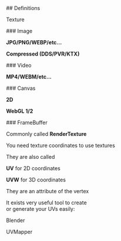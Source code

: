 <slide data-background-opacity="0.5" data-background="./assets/definitions/16.png">
  ## Definitions

  Texture
</slide>

<slide data-background-opacity="0.5" data-background="./assets/definitions/16.png">
### Image

**JPG/PNG/WEBP/etc...** <!-- .element: class="fragment fade-up" -->

**Compressed (DDS/PVR/KTX)** <!-- .element: class="fragment fade-up" -->
</slide>

<slide data-background-opacity="0.5" data-background="./assets/definitions/16.png">
### Video

**MP4/WEBM/etc...** <!-- .element: class="fragment fade-up" -->
</slide>

<slide data-background-opacity="0.5" data-background="./assets/definitions/16.png">
### Canvas

**2D** <!-- .element: class="fragment fade-up" -->

**WebGL 1/2** <!-- .element: class="fragment fade-up" -->
</slide>

<slide data-background-opacity="0.75" data-background-video="./assets/rendered/rtt.mp4" data-background-video-loop="true" data-background-video-muted="true">
### FrameBuffer

<span>Commonly called **RenderTexture**</span> <!-- .element: class="fragment fade-up" -->
</slide>

<slide>
You need texture coordinates to use textures

<span>They are also called </span> <!-- .element: class="fragment fade-up" -->

<span>**UV** for 2D coordinates </span> <!-- .element: class="fragment fade-up" -->

<span>**UVW** for 3D coordinates</span> <!-- .element: class="fragment fade-up" -->

They are an attribute of the vertex <!-- .element: class="fragment fade-up" -->
</slide>

<slide>
It exists very useful tool to create<br>or generate your UVs easily:

Blender <!-- .element: class="fragment fade-up" -->

UVMapper <!-- .element: class="fragment fade-up" -->
</slide>